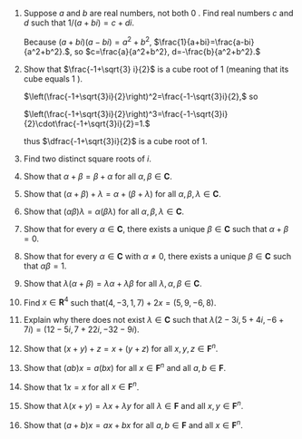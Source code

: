 

1. Suppose $a$ and $b$ are real numbers, not both 0 . Find real numbers $c$ and $d$ such that $1 /(a+b i)=c+d i .$

    Because $(a+bi)(a-bi)=a^2+b^2$, $\frac{1}{a+bi}=\frac{a-bi}{a^2+b^2}.$, so $c=\frac{a}{a^2+b^2}, d=-\frac{b}{a^2+b^2}.$

2. Show that $\frac{-1+\sqrt{3} i}{2}$ is a cube root of 1 (meaning that its cube equals 1 ).

    $\left(\frac{-1+\sqrt{3}i}{2}\right)^2=\frac{-1-\sqrt{3}i}{2},$ so

    $\left(\frac{-1+\sqrt{3}i}{2}\right)^3=\frac{-1-\sqrt{3}i}{2}\cdot\frac{-1+\sqrt{3}i}{2}=1.$

    thus $\dfrac{-1+\sqrt{3}i}{2}$ is a cube root of 1.

3. Find two distinct square roots of $i$.

4. Show that $\alpha+\beta=\beta+\alpha$ for all $\alpha, \beta \in \mathbf{C}$.

5. Show that $(\alpha+\beta)+\lambda=\alpha+(\beta+\lambda)$ for all $\alpha, \beta, \lambda \in \mathbf{C}$.

6. Show that $(\alpha \beta) \lambda=\alpha(\beta \lambda)$ for all $\alpha, \beta, \lambda \in \mathbf{C}$.

7. Show that for every $\alpha \in \mathbf{C}$, there exists a unique $\beta \in \mathbf{C}$ such that $\alpha+\beta=0$.

8. Show that for every $\alpha \in \mathbf{C}$ with $\alpha \neq 0$, there exists a unique $\beta \in \mathbf{C}$ such that $\alpha \beta=1$.

9. Show that $\lambda(\alpha+\beta)=\lambda \alpha+\lambda \beta$ for all $\lambda, \alpha, \beta \in \mathbf{C}$.

10. Find $x \in \mathbf{R}^4$ such that$(4,-3,1,7)+2 x=(5,9,-6,8) .$

11. Explain why there does not exist $\lambda \in \mathbf{C}$ such that $\lambda(2-3 i, 5+4 i,-6+7 i)=(12-5 i, 7+22 i,-32-9 i) .$

12. Show that $(x+y)+z=x+(y+z)$ for all $x, y, z \in \mathbf{F}^n$.

13. Show that $(a b) x=a(b x)$ for all $x \in \mathbf{F}^n$ and all $a, b \in \mathbf{F}$.

14. Show that $1 x=x$ for all $x \in \mathbf{F}^n$.

15. Show that $\lambda(x+y)=\lambda x+\lambda y$ for all $\lambda \in \mathbf{F}$ and all $x, y \in \mathbf{F}^n$.

16. Show that $(a+b) x=a x+b x$ for all $a, b \in \mathbf{F}$ and all $x \in \mathbf{F}^n$.

